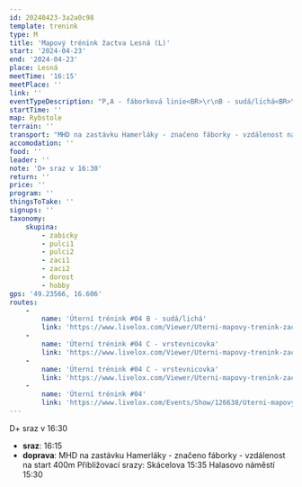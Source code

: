 ```yaml
---
id: 20240423-3a2a0c98
template: trenink
type: M
title: 'Mapový trénink žactva Lesná (L)'
start: '2024-04-23'
end: '2024-04-23'
place: Lesná
meetTime: '16:15'
meetPlace: ''
link: ''
eventTypeDescription: "P,A - fáborková linie<BR>\r\nB - sudá/lichá<BR>\r\nC, K - vrstevnicovka<BR>\r\n<IMG SRC=\"https://www.livelox.com/Events/QrCode/126638\" HEIGHT=\"260\" WIDTH=\"240\">"
startTime: ''
map: Rybstole
terrain: ''
transport: "MHD na zastávku Hamerláky - značeno fáborky - vzdálenost na start 400m\r\nPřibližovací srazy:\r\nSkácelova 15:35\r\nHalasovo náměstí 15:30"
accomodation: ''
food: ''
leader: ''
note: 'D+ sraz v 16:30'
return: ''
price: ''
program: ''
thingsToTake: ''
signups: ''
taxonomy:
    skupina:
        - zabicky
        - pulci1
        - pulci2
        - zaci1
        - zaci2
        - dorost
        - hobby
gps: '49.23566, 16.606'
routes:
    -
        name: 'Úterní trénink #04 B - sudá/lichá'
        link: 'https://www.livelox.com/Viewer/Uterni-mapovy-trenink-zactvo-04/B?classId=748218'
    -
        name: 'Úterní trénink #04 C - vrstevnicovka'
        link: 'https://www.livelox.com/Viewer/Uterni-mapovy-trenink-zactvo-04/C?classId=748219'
    -
        name: 'Úterní trénink #04 C - vrstevnicovka'
        link: 'https://www.livelox.com/Viewer/Uterni-mapovy-trenink-zactvo-04/K?classId=748220'
    -
        name: 'Úterní trénink #04'
        link: 'https://www.livelox.com/Events/Show/126638/Uterni-mapovy-trenink-zactvo-04'
---
```


D+ sraz v 16:30
* **sraz**: 16:15
* **doprava**: MHD na zastávku Hamerláky - značeno fáborky - vzdálenost na start 400m
Přibližovací srazy:
Skácelova 15:35
Halasovo náměstí 15:30

